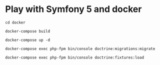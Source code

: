 # Play with Symfony 5 and docker

```
cd docker

docker-compose build

docker-compose up -d

docker-compose exec php-fpm bin/console doctrine:migrations:migrate

docker-compose exec php-fpm bin/console doctrine:fixtures:load
```
